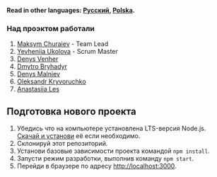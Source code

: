 **Read in other languages: [Русский](README.md), [Polska](README.pl.md).**

### Над проэктом работали

1. <a href ="https://github.com/MaksymChuraiev">Maksym Churaiev</a> - Team Lead
2. <a href = "https://github.com/Ye2212">Yevheniia Ukolova</a> - Scrum Master
3. <a href= "https://github.com/VenjaVenja">Denys Venher</a>
4. <a href = "https://github.com/AKdimka">Dmytro Bryhadyr</a>
5. <a href = "https://github.com/DenisMalv">Denys Malniev</a>
6. <a href = "https://github.com/aleksandr-krivoruchko">Oleksandr
   Kryvoruchko</a>
7. <a href = "https://github.com/AnastasiaLes">Anastasiia Les</a>

## Подготовка нового проекта

1. Убедись что на компьютере установлена LTS-версия Node.js.
   [Скачай и установи](https://nodejs.org/en/) её если необходимо.
2. Склонируй этот репозиторий.
3. Установи базовые зависимости проекта командой `npm install`.
4. Запусти режим разработки, выполнив команду `npm start`.
5. Перейди в браузере по адресу [http://localhost:3000](http://localhost:3000).
